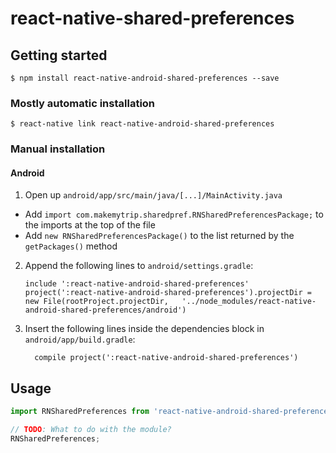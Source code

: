 
# react-native-shared-preferences

## Getting started

`$ npm install react-native-android-shared-preferences --save`

### Mostly automatic installation

`$ react-native link react-native-android-shared-preferences`

### Manual installation

#### Android

1. Open up `android/app/src/main/java/[...]/MainActivity.java`
  - Add `import com.makemytrip.sharedpref.RNSharedPreferencesPackage;` to the imports at the top of the file
  - Add `new RNSharedPreferencesPackage()` to the list returned by the `getPackages()` method
2. Append the following lines to `android/settings.gradle`:
  	```
  	include ':react-native-android-shared-preferences'
  	project(':react-native-android-shared-preferences').projectDir = new File(rootProject.projectDir, 	'../node_modules/react-native-android-shared-preferences/android')
  	```
3. Insert the following lines inside the dependencies block in `android/app/build.gradle`:
  	```
      compile project(':react-native-android-shared-preferences')
  	```

## Usage
```javascript
import RNSharedPreferences from 'react-native-android-shared-preferences';

// TODO: What to do with the module?
RNSharedPreferences;
```
  
